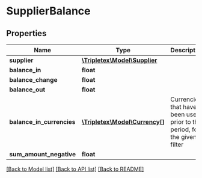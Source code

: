 # SupplierBalance

## Properties
Name | Type | Description | Notes
------------ | ------------- | ------------- | -------------
**supplier** | [**\Tripletex\Model\Supplier**](Supplier.md) |  | [optional] 
**balance_in** | **float** |  | [optional] 
**balance_change** | **float** |  | [optional] 
**balance_out** | **float** |  | [optional] 
**balance_in_currencies** | [**\Tripletex\Model\Currency[]**](Currency.md) | Currencies that have been used prior to this period, for the given filter | [optional] 
**sum_amount_negative** | **float** |  | [optional] 

[[Back to Model list]](../../README.md#documentation-for-models) [[Back to API list]](../../README.md#documentation-for-api-endpoints) [[Back to README]](../../README.md)

